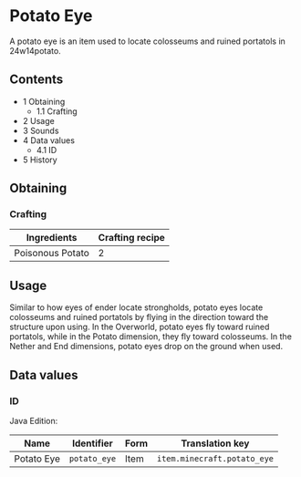 # Potato Eye
A potato eye is an item used to locate colosseums and ruined portatols in 24w14potato.

## Contents
- 1 Obtaining
	- 1.1 Crafting
- 2 Usage
- 3 Sounds
- 4 Data values
	- 4.1 ID
- 5 History

## Obtaining
### Crafting
| Ingredients      | Crafting recipe |
|------------------|-----------------|
| Poisonous Potato | 2               |

## Usage
Similar to how eyes of ender locate strongholds, potato eyes locate colosseums and ruined portatols by flying in the direction toward the structure upon using. In the Overworld, potato eyes fly toward ruined portatols, while in the Potato dimension, they fly toward colosseums. In the Nether and End dimensions, potato eyes drop on the ground when used.

## Data values
### ID
Java Edition:

| Name       | Identifier   | Form | Translation key             |
|------------|--------------|------|-----------------------------|
| Potato Eye | `potato_eye` | Item | `item.minecraft.potato_eye` |


